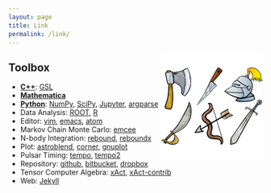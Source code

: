 ```yaml
---
layout: page
title: Link
permalink: /link/
---
```


<img style="float: right;" src="weapons-cartoon.jpg" width="200">

## Toolbox

- [**C++**](http://www.cplusplus.com/): [GSL](http://www.gnu.org/software/gsl/)
- [**Mathematica**](http://www.wolfram.com)
- [**Python**](https://www.python.org/): [NumPy](http://www.numpy.org/), [SciPy](http://www.scipy.org/), [Jupyter](http://jupyter.org/), [argparse](https://docs.python.org/3/howto/argparse.html)
- Data Analysis: [ROOT](https://root.cern.ch/), [R](https://www.r-project.org/)
- Editor: [vim](http://www.vim.org/), [emacs](https://www.gnu.org/software/emacs/), [atom](https://atom.io/)
- Markov Chain Monte Carlo: [emcee](http://dan.iel.fm/emcee/)
- N-body Integration: [rebound](https://github.com/hannorein/rebound), [reboundx](https://github.com/dtamayo/reboundx)
- Plot: [astroblend](http://www.astroblend.com/), [corner](https://pypi.python.org/pypi/corner/1.0.0), [gnuplot](http://www.gnuplot.info/)
- Pulsar Timing: [tempo](http://nanograv.github.io/tempo/), [tempo2](http://www.atnf.csiro.au/research/pulsar/tempo2/)
- Repository: [github](https://github.com/), [bitbucket](https://bitbucket.org/), [dropbox](https://www.dropbox.com/home)
- Tensor Computer Algebra: [xAct](http://www.xact.es/), [xAct-contrib](http://contrib.xact.es/)
- Web: [Jekyll](http://jekyllrb.com/)
